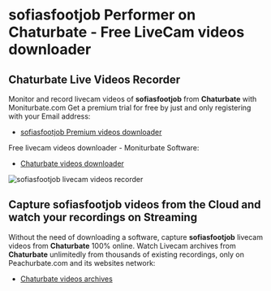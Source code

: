 # sofiasfootjob Performer on Chaturbate - Free LiveCam videos downloader

## Chaturbate Live Videos Recorder

Monitor and record livecam videos of **sofiasfootjob** from **Chaturbate** with Moniturbate.com
Get a premium trial for free by just and only registering with your Email address:
* [sofiasfootjob Premium videos downloader](https://moniturbate.com/request-demo-licence-key.html)

Free livecam videos downloader - Moniturbate Software:
* [Chaturbate videos downloader](https://moniturbate.com/moniturbate-download-software.html)

![sofiasfootjob livecam videos recorder](https://peachurnet.com/templates/moniturbate-software.png)


## Capture sofiasfootjob videos from the Cloud and watch your recordings on Streaming

Without the need of downloading a software, capture **sofiasfootjob** livecam videos from **Chaturbate** 100% online.
Watch Livecam archives from **Chaturbate** unlimitedly from thousands of existing recordings, only on Peachurbate.com and its websites network:
* [Chaturbate videos archives](https://peachurnet.com/)